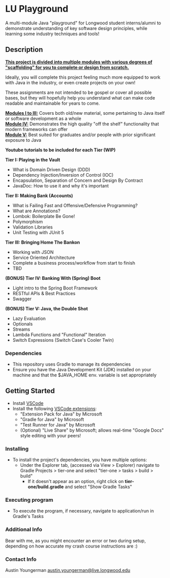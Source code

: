 # LU Playground
A multi-module Java "playground" for Longwood student interns/alumni to demonstrate understanding of key software design principles, while learning some industry techniques and tools!  

## Description
**<ins>This project is divided into multiple modules with various degrees of "scaffolding" for you to complete or design from scratch.</ins>**  

Ideally, you will complete this project feeling much more equipped to work with Java in the industry, or even create projects on your own!  

These assignments are not intended to be gospel or cover all possible bases, but they will hopefully help you understand what can make code readable and maintainable for years to come.  

**<ins>Modules I to III:</ins>** Covers both old/new material, some pertaining to Java itself or software development as a whole  
**<ins>Module IV:</ins>** Demonstrates the high quality "off the shelf" functionality that modern frameworks can offer  
**<ins>Module V:</ins>** Best suited for graduates and/or people with prior significant exposure to Java  

**Youtube tutorials to be included for each Tier (WIP)**  

**Tier I: Playing in the Vault**
- What is Domain Driven Design (DDD)
- Dependency Injection/Inversion of Control (IOC)
- Encapsulation, Separation of Concern and Design By Contract
- JavaDoc: How to use it and why it's important

**Tier II: Making Bank (Accounts)**
- What is Failing Fast and Offensive/Defensive Programming?
- What are Annotations?
- Lombok: Boilerplate Be Gone!
- Polymorphism
- Validation Libraries
- Unit Testing with JUnit 5

**Tier III: Bringing Home The Bankon**
- Working with JSON
- Service Oriented Architecture
- Complete a business process/workflow from start to finish
- TBD

**(BONUS) Tier IV: Banking With (Spring) Boot**
- Light intro to the Spring Boot Framework
- RESTful APIs & Best Practices
- Swagger

**(BONUS) Tier V: Java, the Double Shot**
- Lazy Evaluation
- Optionals
- Streams 
- Lambda Functions and "Functional" Iteration
- Switch Expressions (Switch Case's Cooler Twin)

### Dependencies
* This repository uses Gradle to manage its dependencies
* Ensure you have the Java Development Kit (JDK) installed on your machine and that the $JAVA_HOME env. variable is set appropriately

## Getting Started
* Install [VSCode](https://code.visualstudio.com/Download)
* Install the following [VSCode extensions](https://code.visualstudio.com/docs/editor/extension-marketplace):
  * "Extension Pack for Java" by Microsoft
  * "Gradle for Java" by Microsoft
  * "Test Runner for Java" by Microsoft
  * (Optional) "Live Share" by Microsoft; allows real-time "Google Docs" style editing with your peers!

### Installing
* To install the project's dependencies, you have multiple options:
  * Under the Explorer tab, (accessed via View > Explorer) navigate to Gradle Projects > tier-one and select "tier-one > tasks > build > build"
    * If it doesn't appear as an option, right click on **tier-one/build.gradle** and select "Show Gradle Tasks"

### Executing program
  * To execute the program, if necessary, navigate to application/run in Gradle's Tasks

### Additional Info
Bear with me, as you might encounter an error or two during setup, depending on how accurate my crash course instructions are :)

### Contact Info
Austin Youngerman austin.youngerman@live.longwood.edu
